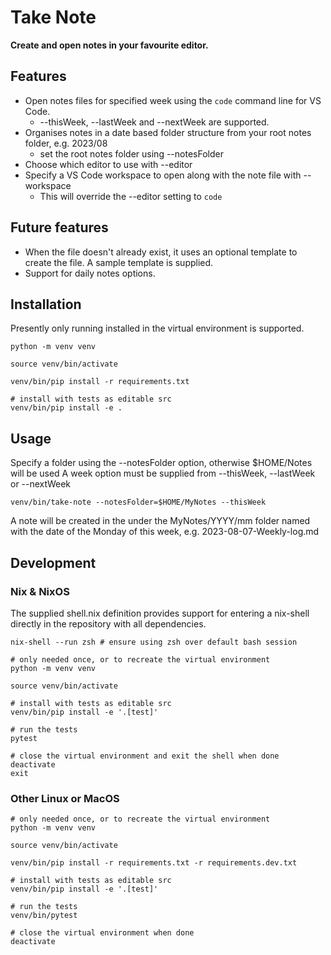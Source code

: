 # Take Note
**Create and open notes in your favourite editor.**

## Features

- Open notes files for specified week using the `code` command line for VS Code.
    - --thisWeek, --lastWeek and --nextWeek are supported.
- Organises notes in a date based folder structure from your root notes folder, e.g. 2023/08
    - set the root notes folder using --notesFolder
- Choose which editor to use with --editor
- Specify a VS Code workspace to open along with the note file with --workspace
    - This will override the --editor setting to `code`

## Future features
- When the file doesn't already exist, it uses an optional template to create the file. A sample template is supplied.
- Support for daily notes options.


## Installation

Presently only running installed in the virtual environment is supported.

```
python -m venv venv 

source venv/bin/activate

venv/bin/pip install -r requirements.txt

# install with tests as editable src
venv/bin/pip install -e .

```

## Usage

Specify a folder using the --notesFolder option, otherwise $HOME/Notes will be used
A week option must be supplied from --thisWeek, --lastWeek or --nextWeek

```
venv/bin/take-note --notesFolder=$HOME/MyNotes --thisWeek
```

A note will be created in the under the MyNotes/YYYY/mm folder named with the date of the Monday of this week, e.g. 2023-08-07-Weekly-log.md



## Development

### Nix & NixOS

The supplied shell.nix definition provides support for entering a nix-shell directly in the repository with all dependencies.

````
nix-shell --run zsh # ensure using zsh over default bash session

# only needed once, or to recreate the virtual environment
python -m venv venv 

source venv/bin/activate

# install with tests as editable src
venv/bin/pip install -e '.[test]'

# run the tests
pytest

# close the virtual environment and exit the shell when done
deactivate
exit
````


### Other Linux or MacOS

````
# only needed once, or to recreate the virtual environment
python -m venv venv 

source venv/bin/activate

venv/bin/pip install -r requirements.txt -r requirements.dev.txt

# install with tests as editable src
venv/bin/pip install -e '.[test]'

# run the tests
venv/bin/pytest

# close the virtual environment when done
deactivate
````
